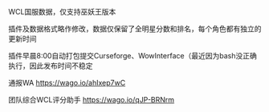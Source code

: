 WCL国服数据，仅支持巫妖王版本

插件及数据格式略作修改，数据仅保留了全明星分数和排名，每个角色都有独立的更新时间


插件早晨8:00自动打包提交Curseforge、WowInterface（最近因为bash没正确执行，因此发布时间不稳定

通报WA  https://wago.io/ahIxep7wC

团队综合WCL评分助手 https://wago.io/qJP-BRNrm
